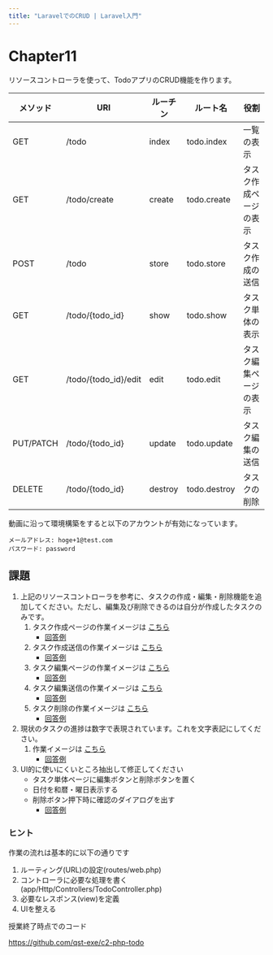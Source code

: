 ```yaml
---
title: "LaravelでのCRUD | Laravel入門"
---
```


# Chapter11

リソースコントローラを使って、TodoアプリのCRUD機能を作ります。

| メソッド | URI | ルーチン | ルート名 | 役割 |
|---|---|---|---|---|
| GET | /todo |	index | todo.index | 一覧の表示 |
| GET | /todo/create | create | todo.create | タスク作成ページの表示 |
| POST | /todo | store | todo.store | タスク作成の送信 |
| GET | /todo/{todo_id} | show | todo.show | タスク単体の表示 |
| GET | /todo/{todo_id}/edit | edit | todo.edit | タスク編集ページの表示 |
| PUT/PATCH| /todo/{todo_id} |update|todo.update | タスク編集の送信 |
| DELETE | /todo/{todo_id} |destroy|todo.destroy | タスクの削除 |


動画に沿って環境構築をすると以下のアカウントが有効になっています。

```
メールアドレス: hoge+1@test.com
パスワード: password
```


## 課題

1. 上記のリソースコントローラを参考に、タスクの作成・編集・削除機能を追加してください。ただし、編集及び削除できるのは自分が作成したタスクのみです。
    1. タスク作成ページの作業イメージは [こちら](https://github.com/qst-exe/c2-php-todo/issues/4)
        - [回答例](https://github.com/qst-exe/c2-php-todo/pull/9/files)
    1. タスク作成送信の作業イメージは [こちら](https://github.com/qst-exe/c2-php-todo/issues/5)
        - [回答例](https://github.com/qst-exe/c2-php-todo/pull/10/files)
    1. タスク編集ページの作業イメージは [こちら](https://github.com/qst-exe/c2-php-todo/issues/6)
        - [回答例](https://github.com/qst-exe/c2-php-todo/pull/11/files)
    1. タスク編集送信の作業イメージは [こちら](https://github.com/qst-exe/c2-php-todo/issues/7)
        - [回答例](https://github.com/qst-exe/c2-php-todo/pull/12/files)
    1. タスク削除の作業イメージは [こちら](https://github.com/qst-exe/c2-php-todo/issues/8)
        - [回答例](https://github.com/qst-exe/c2-php-todo/pull/14/files)
1. 現状のタスクの進捗は数字で表現されています。これを文字表記にしてください。
    1. 作業イメージは [こちら](https://github.com/qst-exe/c2-php-todo/issues/13) 
        - [回答例](https://github.com/qst-exe/c2-php-todo/pull/16/files)
1. UI的に使いにくいところ抽出して修正してください    
    - タスク単体ページに編集ボタンと削除ボタンを置く
    - 日付を和暦・曜日表示する
    - 削除ボタン押下時に確認のダイアログを出す
        - [回答例](https://github.com/qst-exe/c2-php-todo/pull/17/files)


### ヒント

作業の流れは基本的に以下の通りです

1. ルーティング(URL)の設定(routes/web.php)
1. コントローラに必要な処理を書く(app/Http/Controllers/TodoController.php)
1. 必要なレスポンス(view)を定義
1. UIを整える

授業終了時点でのコード

https://github.com/qst-exe/c2-php-todo
